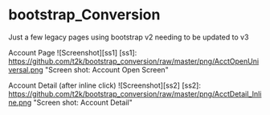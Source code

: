 bootstrap_Conversion
====================

Just a few legacy pages using bootstrap v2 needing to be updated to v3

Account Page
![Screenshot][ss1]
[ss1]:  https://github.com/t2k/bootstrap_conversion/raw/master/png/AcctOpenUniversal.png "Screen shot: Account Open Screen"

Account Detail (after inline click)
![Screenshot][ss2]
[ss2]:  https://github.com/t2k/bootstrap_conversion/raw/master/png/AcctDetail_Inline.png "Screen shot: Account Detail"


